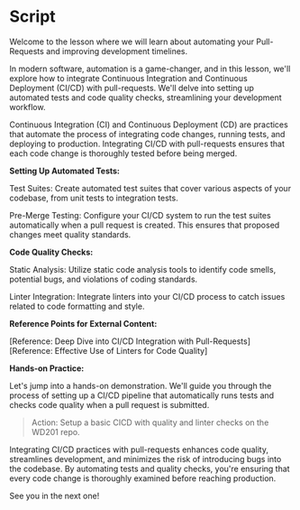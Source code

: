 # Script

Welcome to the lesson where we will learn about automating your Pull-Requests and improving development timelines. 

In modern software, automation is a game-changer, and in this lesson, we'll explore how to integrate Continuous Integration and Continuous Deployment (CI/CD) with pull-requests. We'll delve into setting up automated tests and code quality checks, streamlining your development workflow.

Continuous Integration (CI) and Continuous Deployment (CD) are practices that automate the process of integrating code changes, running tests, and deploying to production. Integrating CI/CD with pull-requests ensures that each code change is thoroughly tested before being merged.

**Setting Up Automated Tests:**

Test Suites: Create automated test suites that cover various aspects of your codebase, from unit tests to integration tests.

Pre-Merge Testing: Configure your CI/CD system to run the test suites automatically when a pull request is created. This ensures that proposed changes meet quality standards.

**Code Quality Checks:**

Static Analysis: Utilize static code analysis tools to identify code smells, potential bugs, and violations of coding standards.

Linter Integration: Integrate linters into your CI/CD process to catch issues related to code formatting and style.

**Reference Points for External Content:**

[Reference: Deep Dive into CI/CD Integration with Pull-Requests]
[Reference: Effective Use of Linters for Code Quality]

**Hands-on Practice:**

Let's jump into a hands-on demonstration. We'll guide you through the process of setting up a CI/CD pipeline that automatically runs tests and checks code quality when a pull request is submitted.

> Action: Setup a basic CICD with quality and linter checks on the WD201 repo.

Integrating CI/CD practices with pull-requests enhances code quality, streamlines development, and minimizes the risk of introducing bugs into the codebase. By automating tests and quality checks, you're ensuring that every code change is thoroughly examined before reaching production.

See you in the next one!